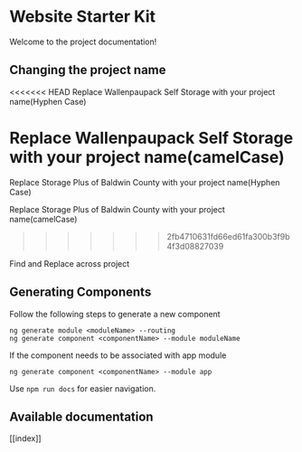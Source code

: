 # Website Starter Kit

Welcome to the project documentation!

## Changing the project name
<<<<<<< HEAD
Replace Wallenpaupack Self Storage with your project name(Hyphen Case)

Replace Wallenpaupack Self Storage with your project name(camelCase)
=======
Replace Storage Plus of Baldwin County with your project name(Hyphen Case)

Replace Storage Plus of Baldwin County with your project name(camelCase)
>>>>>>> 2fb4710631fd66ed61fa300b3f9b4f3d08827039

Find and Replace across project

## Generating Components
Follow the following steps to generate a new component
```
ng generate module <moduleName> --routing
ng generate component <componentName> --module moduleName
```
If the component needs to be associated with app module
```
ng generate component <componentName> --module app
```

Use `npm run docs` for easier navigation.

## Available documentation

[[index]]
